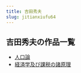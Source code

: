 ```yaml
---
title: 吉田秀夫
slug: jitianxiufu64
---
```


## 吉田秀夫の作品一覧

- [人口論](renkoulun88)
- [経済学及び課税の諸原理](jingjixuejibikeshuinozhuyuanli56)
